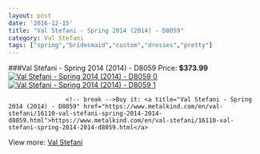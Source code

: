 ```yaml
---
layout: post
date: '2016-12-15'
title: "Val Stefani - Spring 2014 (2014) - D8059"
category: Val Stefani
tags: ["spring","bridesmaid","custom","dresses","pretty"]
---
```

###Val Stefani - Spring 2014 (2014) - D8059
Price: **$373.99**
<a href="https://www.metalkind.com/en/val-stefani/16110-val-stefani-spring-2014-2014-d8059.html"><img src="http://img.metalkind.com/60568-thickbox_default/val-stefani-spring-2014-2014-d8059.jpg" alt="Val Stefani - Spring 2014 (2014) - D8059 0" /></a>
<a href="https://www.metalkind.com/en/val-stefani/16110-val-stefani-spring-2014-2014-d8059.html"><img src="http://img.metalkind.com/60570-thickbox_default/val-stefani-spring-2014-2014-d8059.jpg" alt="Val Stefani - Spring 2014 (2014) - D8059 1" /></a>


					<!-- break -->Buy it: <a title="Val Stefani - Spring 2014 (2014) - D8059" href="https://www.metalkind.com/en/val-stefani/16110-val-stefani-spring-2014-2014-d8059.html">https://www.metalkind.com/en/val-stefani/16110-val-stefani-spring-2014-2014-d8059.html</a>
View more: [Val Stefani](https://www.metalkind.com/en/195-val-stefani)